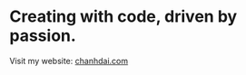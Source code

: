 # Creating with code, driven by passion.

Visit my website: [chanhdai.com](https://chanhdai.com/?utm_source=github&utm_medium=readme)
